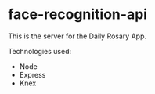 # face-recognition-api

This is the server for the Daily Rosary App.

Technologies used:

* Node
* Express
* Knex